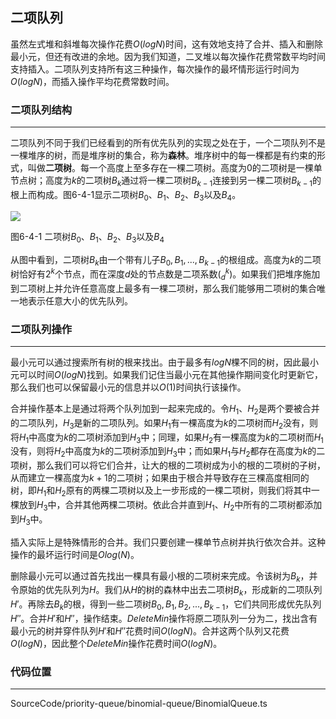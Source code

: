 ## 二项队列

虽然左式堆和斜堆每次操作花费$O(logN)$时间，这有效地支持了合并、插入和删除最小元，但还有改进的余地。因为我们知道，二叉堆以每次操作花费常数平均时间支持插入。二项队列支持所有这三种操作，每次操作的最坏情形运行时间为$O(logN)$，而插入操作平均花费常数时间。

### 二项队列结构
---

二项队列不同于我们已经看到的所有优先队列的实现之处在于，一个二项队列不是一棵堆序的树，而是堆序树的集合，称为**森林**。堆序树中的每一棵都是有约束的形式，叫做**二项树**。每一个高度上至多存在一棵二项树。高度为$0$的二项树是一棵单节点树；高度为$k$的二项树$B_k$通过将一棵二项树$B_{k-1}$连接到另一棵二项树$B_{k-1}$的根上而构成。图6-4-1显示二项树$B_0$、$B_1$、$B_2$、$B_3$以及$B_4$。

<image src="../../../Images/ch6/6-4-1.png">

图6-4-1 二项树$B_0$、$B_1$、$B_2$、$B_3$以及$B_4$


从图中看到，二项树$B_k$由一个带有儿子$B_0,B_1,...,B_{k-1}$的根组成。高度为$k$的二项树恰好有$2^k$个节点，而在深度$d$处的节点数是二项系数$(^k_d)$。如果我们把堆序施加到二项树上并允许任意高度上最多有一棵二项树，那么我们能够用二项树的集合唯一地表示任意大小的优先队列。

### 二项队列操作
---
最小元可以通过搜索所有树的根来找出。由于最多有$logN$棵不同的树，因此最小元可以时间$O(logN)$找到。如果我们记住当最小元在其他操作期间变化时更新它，那么我们也可以保留最小元的信息并以$O(1)$时间执行该操作。

合并操作基本上是通过将两个队列加到一起来完成的。令$H_1$、$H_2$是两个要被合并的二项队列，$H_3$是新的二项队列。如果$H_1$有一棵高度为$k$的二项树而$H_2$没有，则将$H_1$中高度为$k$的二项树添加到$H_3$中；同理，如果$H_2$有一棵高度为$k$的二项树而$H_1$没有，则将$H_2$中高度为$k$的二项树添加到$H_3$中；而如果$H_1$与$H_2$都存在高度为$k$的二项树，那么我们可以将它们合并，让大的根的二项树成为小的根的二项树的子树，从而建立一棵高度为$k+1$的二项树；如果由于根合并导致存在三棵高度相同的树，即$H_1$和$H_2$原有的两棵二项树以及上一步形成的一棵二项树，则我们将其中一棵放到$H_3$中，合并其他两棵二项树。依此合并直到$H_1$、$H_2$中所有的二项树都添加到$H_3$中。

插入实际上是特殊情形的合并。我们只要创建一棵单节点树并执行依次合并。这种操作的最坏运行时间是$Olog(N)$。

删除最小元可以通过首先找出一棵具有最小根的二项树来完成。令该树为$B_k$，并令原始的优先队列为$H$。我们从$H$的树的森林中出去二项树$B_k$，形成新的二项队列$H'$。再除去$B_k$的根，得到一些二项树$B_0,B_1,B_2,...,B_{k-1}$，它们共同形成优先队列$H''$。合并$H'$和$H''$，操作结束。$DeleteMin$操作将原二项队列一分为二，找出含有最小元的树并穿件队列$H'$和$H''$花费时间$O(logN)$。合并这两个队列又花费$O(logN)$，因此整个$DeleteMin$操作花费时间$O(logN)$。


### 代码位置
---
SourceCode/priority-queue/binomial-queue/BinomialQueue.ts